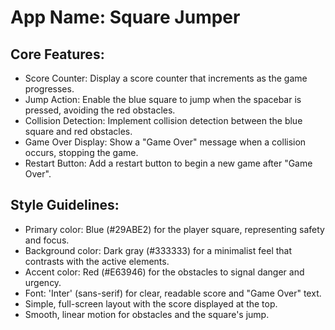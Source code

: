 # **App Name**: Square Jumper

## Core Features:

- Score Counter: Display a score counter that increments as the game progresses.
- Jump Action: Enable the blue square to jump when the spacebar is pressed, avoiding the red obstacles.
- Collision Detection: Implement collision detection between the blue square and red obstacles.
- Game Over Display: Show a "Game Over" message when a collision occurs, stopping the game.
- Restart Button: Add a restart button to begin a new game after "Game Over".

## Style Guidelines:

- Primary color: Blue (#29ABE2) for the player square, representing safety and focus.
- Background color: Dark gray (#333333) for a minimalist feel that contrasts with the active elements.
- Accent color: Red (#E63946) for the obstacles to signal danger and urgency.
- Font: 'Inter' (sans-serif) for clear, readable score and "Game Over" text.
- Simple, full-screen layout with the score displayed at the top.
- Smooth, linear motion for obstacles and the square's jump.
